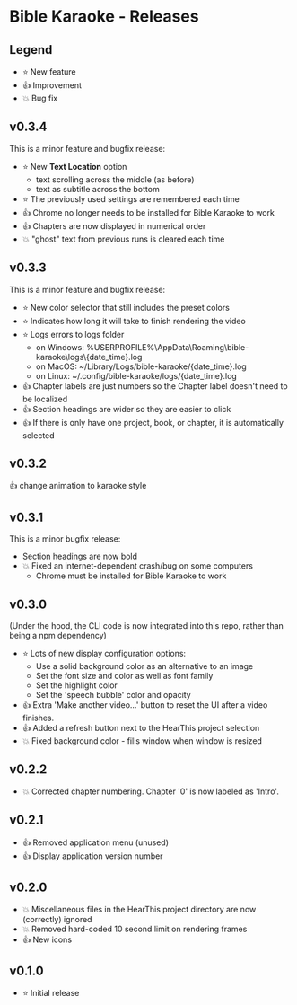 # Bible Karaoke - Releases

## Legend

- :star: New feature
- :thumbsup: Improvement
- :boom: Bug fix

## v0.3.4

This is a minor feature and bugfix release:

- :star: New **Text Location** option
  - text scrolling across the middle (as before)
  - text as subtitle across the bottom
- :star: The previously used settings are remembered each time
- :thumbsup: Chrome no longer needs to be installed for Bible Karaoke to work
- :thumbsup: Chapters are now displayed in numerical order
- :boom: "ghost" text from previous runs is cleared each time

## v0.3.3

This is a minor feature and bugfix release:

- :star: New color selector that still includes the preset colors
- :star: Indicates how long it will take to finish rendering the video
- :star: Logs errors to logs folder
  - on Windows: %USERPROFILE%\AppData\Roaming\bible-karaoke\logs\\{date_time}.log
  - on MacOS: ~/Library/Logs/bible-karaoke/{date_time}.log
  - on Linux: ~/.config/bible-karaoke/logs/{date_time}.log
- :thumbsup: Chapter labels are just numbers so the Chapter label doesn't need to be localized
- :thumbsup: Section headings are wider so they are easier to click
- :thumbsup: If there is only have one project, book, or chapter, it is automatically selected

## v0.3.2

:thumbsup: change animation to karaoke style

## v0.3.1

This is a minor bugfix release:

- Section headings are now bold
- :boom: Fixed an internet-dependent crash/bug on some computers
  - Chrome must be installed for Bible Karaoke to work

## v0.3.0

(Under the hood, the CLI code is now integrated into this repo, rather than being a npm dependency)

- :star: Lots of new display configuration options:
  - Use a solid background color as an alternative to an image
  - Set the font size and color as well as font family
  - Set the highlight color
  - Set the 'speech bubble' color and opacity
- :thumbsup: Extra 'Make another video...' button to reset the UI after a video finishes.
- :thumbsup: Added a refresh button next to the HearThis project selection
- :boom: Fixed background color - fills window when window is resized

## v0.2.2

- :boom: Corrected chapter numbering. Chapter '0' is now labeled as 'Intro'.

## v0.2.1

- :thumbsup: Removed application menu (unused)
- :thumbsup: Display application version number

## v0.2.0

- :boom: Miscellaneous files in the HearThis project directory are now (correctly) ignored
- :boom: Removed hard-coded 10 second limit on rendering frames
- :thumbsup: New icons

## v0.1.0

- :star: Initial release

